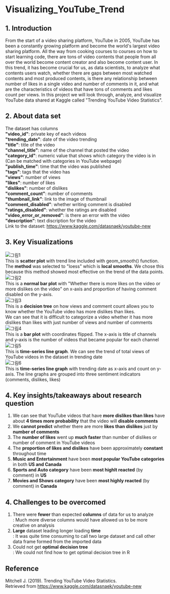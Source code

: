 # Visualizing_YouTube_Trend

## 1. Introduction 
From the start of a video sharing platform, YouTube in 2005, YouTube has been a constantly growing platform and become the world's largest video sharing platform. All the way from cooking courses to courses on how to start learning code, there are tons of video contents that people from all over the world become content creator and also become content user. In this trend, it has become crucial for us, as data scientists, to analyze what contents users watch, whether there are gaps between most watched contents and most produced contents, is there any relationship between number of likes in a single video and number of comments in it, and what are the characteristics of videos that have tons of comments and likes count per views. In this project we will look through, analyze, and visualize YouTube data shared at Kaggle called "Trending YouTube Video Statistics".

## 2. About data set
The dataset has columns</br>
<b>"video_id"</b>: private key of each videos</br>
<b>"trending_date"</b>: date of the video trending</br>
<b>"title"</b>: title of the video</br>
<b>"channel_title"</b>: name of the channel that posted the video</br>
<b>"category_id"</b>: numeric value that shows which category the video is in (Can be matched with categories in YouTube webpage)</br>
<b>"publish_time"</b>: time that the video was published</br>
<b>"tags"</b>: tags that the video has</br>
<b>"views"</b>: number of views</br>
<b>"likes"</b>: number of likes</br>
<b>"dislikes"</b>: number of dislikes</br>
<b>"comment_count"</b>: number of comments</br>
<b>"thumbnail_link"</b>: link to the image of thumbnail</br>
<b>"comment_disabled"</b>: whether writing comment is disabled</br>
<b>"ratings_disabled"</b>: whether the ratings are disabled</br>
<b>"video_error_or_removed"</b>: is there an error with the video</br>
<b>"description"</b>: text discription for the video</br>
Link to the dataset: https://www.kaggle.com/datasnaek/youtube-new

## 3. Key Visualizations
![그림1](https://user-images.githubusercontent.com/56655511/100580590-90be5300-3329-11eb-84a8-e9af72017dc4.png)</br>
This is <b>scatter plot</b> with trend line included with geom_smooth() function. The <b>method</b> was selected to "loess" which is <b>local smooths</b>. We chose this because this method showed most effective on the trend of the data points.</br>
![그림2](https://user-images.githubusercontent.com/56655511/100580854-088c7d80-332a-11eb-947c-de4ec9b5ddf0.png)</br>
This is a <b>normal bar plot</b> with "Whether there is more likes on the video or more dislikes on the video" on x-axis and proportion of having comment disabled on the y-axis.</br>
![그림3](https://user-images.githubusercontent.com/56655511/100581005-4ab5bf00-332a-11eb-9bdd-ca82527089f4.png)</br>
This is a <b>decision tree</b> on how views and comment count allows you to know whether the YouTube video has more dislikes than likes.</br>
We can see that it is difficult to categorize a video whether it has more dislikes than likes with just number of views and number of comments</br>
![그림4](https://user-images.githubusercontent.com/56655511/100581137-8ea8c400-332a-11eb-8069-7c5d051429e4.png)</br>
This is a <b>bar plot</b> with coordinates flipped. The x-axis is title of channels and y-axis is the number of videos that became popular for each channel</br>
![그림5](https://user-images.githubusercontent.com/56655511/100581542-36be8d00-332b-11eb-8fc1-00fe0426a5b5.png)</br>
This is <b>time-series line graph</b>. We can see the trend of total views of YouTube videos in the dataset in trending date</br>
![그림6](https://user-images.githubusercontent.com/56655511/100581700-75544780-332b-11eb-9497-1a05c103e158.png)</br>
This is <b>time-series line graph</b> with trending date as x-axis and count on y-axis. The line graphs are grouped into three sentiment indicators (comments, dislikes, likes)</br>

## 4. Key insights/takeaways about research question
1) We can see that YouTube videos that have <b>more dislikes than likes</b> have about <b>4 times more probability</b> that the video will <b>disable comments</b></br>
2) We <b>cannot predict</b> whether there are more <b>likes than dislikes</b> just by <b>number of comments</b></br>
3) The <b>number of likes</b> went up <b>much faster</b> than number of dislikes or number of comment in YouTube videos</br>
4) The <b>proportion of likes and dislikes</b> have been approximately <b>constant</b> throughout time</br>
5) <b>Music and Entertainment</b> have been <b>most popular YouTube categories</b> in both <b>US and Canada</b></br>
6) <b>Sports and Auto category</b> have been <b>most highlt reacted</b> (by comment) in <b>US</b></br>
7) <b>Movies and Shows category</b> have been <b>most highly reacted</b> (by comment) in <b>Canada</b></br>

## 4. Challenges to be overcomed
1) There were <b>fewer</b> than expected <b>columns</b> of data for us to analyze</br>
: Much more diverse columns would have allowed us to be more creative on analysis</br>
2) <b>Large</b> dataset leading longer loading <b>time</b></br>
: It was quite time consuming to call two large dataset and call other data frame formed from the imported data</br>
3) Could not get <b>optimal decision tree</b></br>
: We could not find how to get optimal decision tree in R</br>

## Reference
Mitchell J. (2019). Trending YouTube Video Statistics.</br>
Retrieved from https://www.kaggle.com/datasnaek/youtube-new</br>
